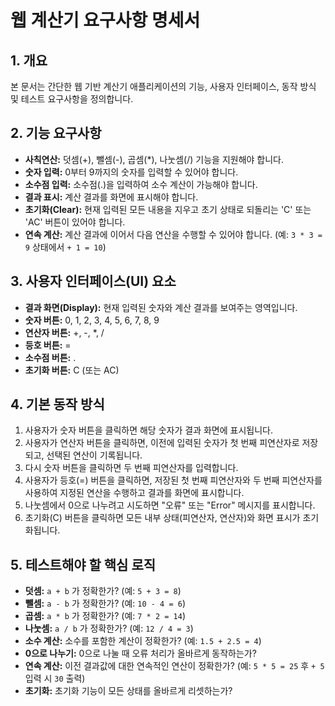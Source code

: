 # 웹 계산기 요구사항 명세서

## 1. 개요
본 문서는 간단한 웹 기반 계산기 애플리케이션의 기능, 사용자 인터페이스, 동작 방식 및 테스트 요구사항을 정의합니다.

## 2. 기능 요구사항
- **사칙연산:** 덧셈(+), 뺄셈(-), 곱셈(*), 나눗셈(/) 기능을 지원해야 합니다.
- **숫자 입력:** 0부터 9까지의 숫자를 입력할 수 있어야 합니다.
- **소수점 입력:** 소수점(.)을 입력하여 소수 계산이 가능해야 합니다.
- **결과 표시:** 계산 결과를 화면에 표시해야 합니다.
- **초기화(Clear):** 현재 입력된 모든 내용을 지우고 초기 상태로 되돌리는 'C' 또는 'AC' 버튼이 있어야 합니다.
- **연속 계산:** 계산 결과에 이어서 다음 연산을 수행할 수 있어야 합니다. (예: `3 * 3 = 9` 상태에서 `+ 1 = 10`)

## 3. 사용자 인터페이스(UI) 요소
- **결과 화면(Display):** 현재 입력된 숫자와 계산 결과를 보여주는 영역입니다.
- **숫자 버튼:** 0, 1, 2, 3, 4, 5, 6, 7, 8, 9
- **연산자 버튼:** +, -, *, /
- **등호 버튼:** =
- **소수점 버튼:** .
- **초기화 버튼:** C (또는 AC)

## 4. 기본 동작 방식
1.  사용자가 숫자 버튼을 클릭하면 해당 숫자가 결과 화면에 표시됩니다.
2.  사용자가 연산자 버튼을 클릭하면, 이전에 입력된 숫자가 첫 번째 피연산자로 저장되고, 선택된 연산이 기록됩니다.
3.  다시 숫자 버튼을 클릭하면 두 번째 피연산자를 입력합니다.
4.  사용자가 등호(=) 버튼을 클릭하면, 저장된 첫 번째 피연산자와 두 번째 피연산자를 사용하여 지정된 연산을 수행하고 결과를 화면에 표시합니다.
5.  나눗셈에서 0으로 나누려고 시도하면 "오류" 또는 "Error" 메시지를 표시합니다.
6.  초기화(C) 버튼을 클릭하면 모든 내부 상태(피연산자, 연산자)와 화면 표시가 초기화됩니다.

## 5. 테스트해야 할 핵심 로직
- **덧셈:** `a + b` 가 정확한가? (예: `5 + 3 = 8`)
- **뺄셈:** `a - b` 가 정확한가? (예: `10 - 4 = 6`)
- **곱셈:** `a * b` 가 정확한가? (예: `7 * 2 = 14`)
- **나눗셈:** `a / b` 가 정확한가? (예: `12 / 4 = 3`)
- **소수 계산:** 소수를 포함한 계산이 정확한가? (예: `1.5 + 2.5 = 4`)
- **0으로 나누기:** 0으로 나눌 때 오류 처리가 올바르게 동작하는가?
- **연속 계산:** 이전 결과값에 대한 연속적인 연산이 정확한가? (예: `5 * 5 = 25` 후 `+ 5` 입력 시 `30` 출력)
- **초기화:** 초기화 기능이 모든 상태를 올바르게 리셋하는가?
